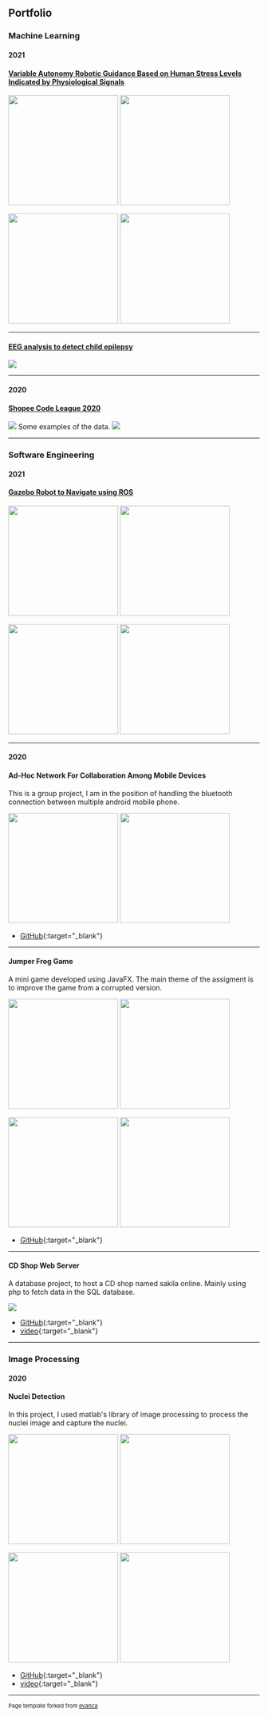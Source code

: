## Portfolio

### Machine Learning 

#### 2021
#### [Variable Autonomy Robotic Guidance Based on Human Stress Levels Indicated by Physiological Signals](/FYP)
<p float="left">
  <img src="images/FYP1.png?raw=true" width="220" />
  <img src="images/FYP2.jpg?raw=true" width="220" /> 
</p>
<p float="left">
  <img src="images/tiltboard.png?raw=true" width="220" />
  <img src="images/ball_motion2.png?raw=true" width="220" /> 
</p>

---

#### [EEG analysis to detect child epilepsy](/vitroxeeg)

<img src="images/EEG.png?raw=true" /> 

---

#### 2020
#### [Shopee Code League 2020](/shopeechallenge)

<img src="images/shopeelogo.jpg?raw=true"/> 
Some examples of the data.
<img src="images/shopee.png?raw=true" />

---

### Software Engineering

#### 2021

#### [Gazebo Robot to Navigate using ROS](/ARSrobotics)

<p float="left">
  <img src="images/ARSrobotics2.png?raw=true" width="220" />
  <img src="images/ARSrobotics1.jpg?raw=true" width="220" /> 
</p>
<p float="left">
  <img src="images/ARSrobotics3.jpg?raw=true" width="220" />
  <img src="images/ARSrobotics4.png?raw=true" width="220" /> 
</p>

---

#### 2020

#### Ad-Hoc Network For Collaboration Among Mobile Devices

This is a group project, I am in the position of handling the bluetooth connection between multiple android mobile phone.
<p float="left">
  <img src="images/SEGP1.jpg?raw=true" width="220" />
  <img src="images/SEGP2.jpg?raw=true" width="220" /> 
</p>

- [GitHub](https://github.com/Group-10b-SE-GP/BlueKa){:target="_blank"}

---

#### Jumper Frog Game

A mini game developed using JavaFX. The main theme of the assigment is to improve the game from a corrupted version.

<p float="left">
  <img src="images/frog1.png?raw=true" width="220" />
  <img src="images/frog2.png?raw=true" width="220" /> 
</p>
<p float="left">
  <img src="images/frog3.png?raw=true" width="220" />
  <img src="images/frog4.png?raw=true" width="220" /> 
</p>

- [GitHub](https://github.com/qkloh25/COMP2042_CW_lohqiankai){:target="_blank"}

---

#### CD Shop Web Server

A database project, to host a CD shop named sakila online. Mainly using php to fetch data in the SQL database. 

<img src="images/sakila.png?raw=true"/>

- [GitHub](https://github.com/qkloh25/mikeCD){:target="_blank"}
- [video](https://www.youtube.com/watch?v=BLTIgLqDCrA&t){:target="_blank"}

---

### Image Processing

#### 2020

#### Nuclei Detection

In this project, I used matlab's library of image processing to process the nuclei image and capture the nuclei.



<p float="left">
  <img src="images/nuclei4.jpg?raw=true" width="220" />
  <img src="images/nuclei1.png?raw=true" width="220" /> 
</p>
<p float="left">
  <img src="images/nuclei2.png?raw=true" width="220" />
  <img src="images/nuclei3.png?raw=true" width="220" /> 
</p>

- [GitHub](https://github.com/qkloh25/NucleiDetection){:target="_blank"}
- [video](https://www.youtube.com/watch?v=EtSChgfnfZw){:target="_blank"}


---
<p style="font-size:11px">Page template forked from <a href="https://github.com/evanca/quick-portfolio">evanca</a></p>
<!-- Remove above link if you don't want to attibute -->
